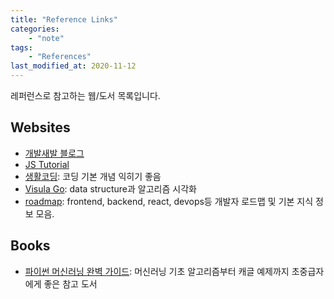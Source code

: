 ```yaml
---
title: "Reference Links"
categories: 
    - "note"
tags:
    - "References"
last_modified_at: 2020-11-12
---
```

레퍼런스로 참고하는 웹/도서 목록입니다.

## Websites
- [개발새발 블로그](https://gbsb.tistory.com/410) 
- [JS Tutorial](https://www.w3schools.com/js/js_intro.asp)
- [생활코딩](https://www.youtube.com/channel/UCvc8kv-i5fvFTJBFAk6n1SA): 코딩 기본 개념 익히기 좋음
- [Visula Go](https://visualgo.net/en): data structure과 알고리즘 시각화
- [roadmap](https://roadmap.sh/frontend): frontend, backend, react, devops등 개발자 로드맵 및 기본 지식 정보 모음.
## Books
- [파이썬 머신러닝 완벽 가이드](https://wikibook.co.kr/join-author/): 머신러닝 기초 알고리즘부터 캐글 예제까지 초중급자에게 좋은 참고 도서